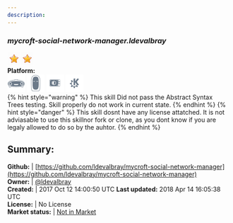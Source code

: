```yaml
---
description: 
---
```


### _mycroft-social-network-manager.ldevalbray_  
  
![](../.gitbook/assets/star.png)![](../.gitbook/assets/star.png)  
**Platform:**  
 ![Mark I](../.gitbook/assets/mark-1-icon.png)  ![Mark II](../.gitbook/assets/mark-2-icon.png)  ![Picroft](../.gitbook/assets/picroft-icon.png)  ![plasmoid](../.gitbook/assets/kde.png)   
{% hint style="warning" %}
This skill Did not pass the Abstract Syntax Trees testing. Skill properly do not work in current state.
{% endhint %}
{% hint style="danger" %}
This skill dosnt have any license attatched. It is not adviasable to use this skillnor fork or clone, as you dont know if you are legaly allowed to do so by the auhtor.
{% endhint %}
  
## Summary:  
**Github:** | [https://github.com/ldevalbray/mycroft-social-network-manager](https://github.com/ldevalbray/mycroft-social-network-manager)  
**Owner:** | [@ldevalbray](https://github.com/ldevalbray)  
**Created:** | 2017 Oct 12 14:00:50 UTC  **Last updated:** 2018 Apr 14 16:05:38 UTC  
**License:** | No License  
**Market status:** | [Not in Market](https://market.mycroft.ai/skill/)  
